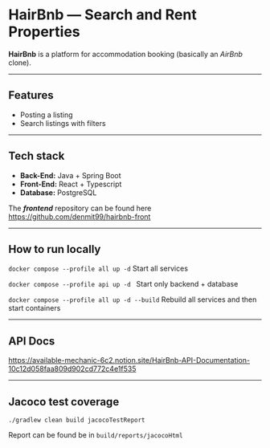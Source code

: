 # HairBnb — Search and Rent Properties

**HairBnb** is a platform for accommodation booking (basically an _AirBnb_ clone).

---
## Features

* Posting a listing
* Search listings with filters

---

## Tech stack

* **Back-End:** Java + Spring Boot
* **Front-End:** React + Typescript
* **Database:** PostgreSQL

The **_frontend_** repository can be found here https://github.com/denmit99/hairbnb-front

---

## How to run locally
`docker compose --profile all up -d` Start all services

`docker compose --profile api up -d ` Start only backend + database

`docker compose --profile all up -d --build`  Rebuild all services and then start containers

---

## API Docs
https://available-mechanic-6c2.notion.site/HairBnb-API-Documentation-10c12d058faa809d902cd772c4e1f535

---

## Jacoco test coverage
`./gradlew clean build jacocoTestReport`

Report can be found be in `build/reports/jacocoHtml`
